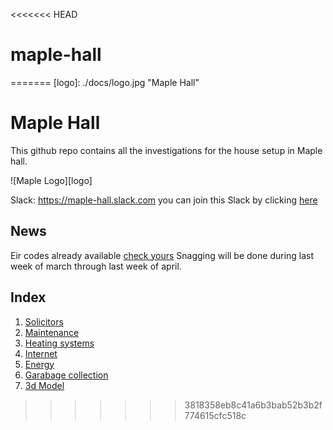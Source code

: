 <<<<<<< HEAD
# maple-hall
=======
[logo]: ./docs/logo.jpg "Maple Hall"

Maple Hall
======
This github repo contains all the investigations for the house setup in Maple hall.


![Maple Logo][logo]

Slack: https://maple-hall.slack.com you can join this Slack by clicking [here](https://join.slack.com/t/maple-hall/shared_invite/enQtOTA0NjU1NTQ3NzUwLWE1M2JmMjkwN2UxYjMyMjVlYmIxNmQ3OTNkM2M2OWY1OGIwMTMzYjhkMDBmYWM2MWM0NmU3YzFjNTg3OTUyMDM)

News
---
Eir codes already available [check yours](https://www.eircode.ie/)
Snagging will be done during last week of march through last week of april.


Index
---
1.  [Solicitors](./Solicitors.md)
2.  [Maintenance](./BuildingMaintenance.md)
3.  [Heating systems](./Heating.md)
4.  [Internet](./Internet.md)
5.  [Energy](./Energy.md)
6.  [Garabage collection](./GarbageCollection.md)
10. [3d Model](./Sketchup.md)
>>>>>>> 3818358eb8c41a6b3bab52b3b2f774615cfc518c
